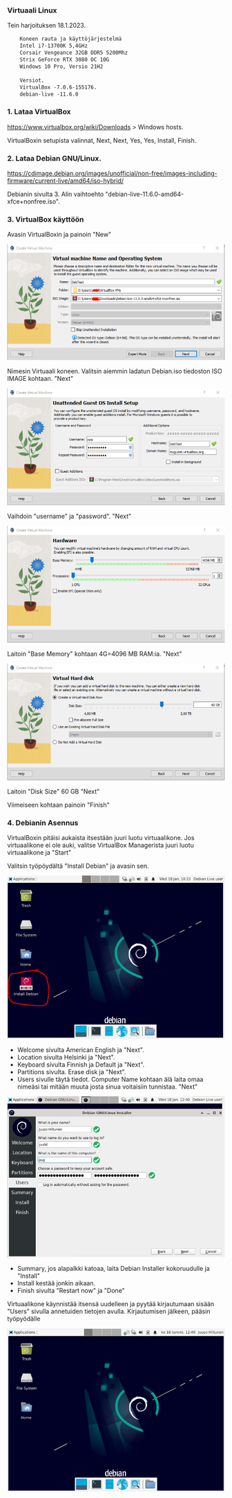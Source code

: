 ### Virtuaali Linux
Tein harjoituksen 18.1.2023.

        Koneen rauta ja käyttöjärjestelmä
        Intel i7-13700K 5,4GHz
        Corsair Vengeance 32GB DDR5 5200Mhz
        Strix GeForce RTX 3080 OC 10G
        Windows 10 Pro, Versio 21H2
        
        Versiot. 
        VirtualBox -7.0.6-155176.
        debian-live -11.6.0
        

### 1. Lataa VirtualBox
https://www.virtualbox.org/wiki/Downloads > Windows hosts.

VirtualBoxin setupista valinnat, Next, Next, Yes, Yes, Install, Finish. 

### 2. Lataa Debian GNU/Linux.
https://cdimage.debian.org/images/unofficial/non-free/images-including-firmware/current-live/amd64/iso-hybrid/

Debianin sivulta 3. Alin vaihtoehto "debian-live-11.6.0-amd64-xfce+nonfree.iso".

### 3. VirtualBox käyttöön
Avasin VirtualBoxin ja painoin "New"

![Kuva-1](vbyks.png) 

Nimesin Virtuaali koneen. Valitsin aiemmin ladatun Debian.iso tiedoston ISO IMAGE kohtaan.
"Next"

![Kuva-2](vbkaks.png)

Vaihdoin "username" ja "password".
"Next"

![Kuva-3](vbkolme.png) 

Laitoin "Base Memory" kohtaan 4G=4096 MB RAM:ia.
"Next"

![Kuva-4](vbnelja.png)

Laitoin "Disk Size" 60 GB
"Next"

Viimeiseen kohtaan painoin "Finish"

### 4. Debianin Asennus

VirtualBoxin pitäisi aukaista itsestään juuri luotu virtuaalikone. 
Jos virtuaalikone ei ole auki, valitse VirtualBox Managerista juuri luotu virtuaalikone ja "Start"

Valitsin työpöydältä "Install Debian" ja avasin sen.

![Kuva-5](db1.png)

- Welcome sivulta American English ja "Next".
- Location sivulta Helsinki ja "Next".
- Keyboard sivulta Finnish ja Default ja "Next".
- Partitions sivulta. Erase disk ja "Next".
- Users sivulle täytä tiedot. Computer Name kohtaan älä laita omaa nimeäsi tai mitään muuta josta sinua voitaisiin tunnistaa. "Next"  

![Kuva-6](db2.png)

- Summary, jos alapalkki katoaa, laita Debian Installer kokoruudulle ja "Install"
- Install kestää jonkin aikaan. 
- Finish sivulta "Restart now" ja "Done"

Virtuaalikone käynnistää itsensä uudelleen ja pyytää kirjautumaan sisään "Users" sivulla annetuiden tietojen avulla. 
Kirjautumisen jälkeen, pääsin työpyödälle 

![Kuva-7](db3.png)
